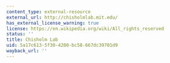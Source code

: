 ```yaml
---
content_type: external-resource
external_url: http://chisholmlab.mit.edu/
has_external_license_warning: true
license: https://en.wikipedia.org/wiki/All_rights_reserved
status: ''
title: Chisholm Lab
uid: 5a17c613-5f30-4200-bc58-667dc39701d9
wayback_url: ''
---
```

